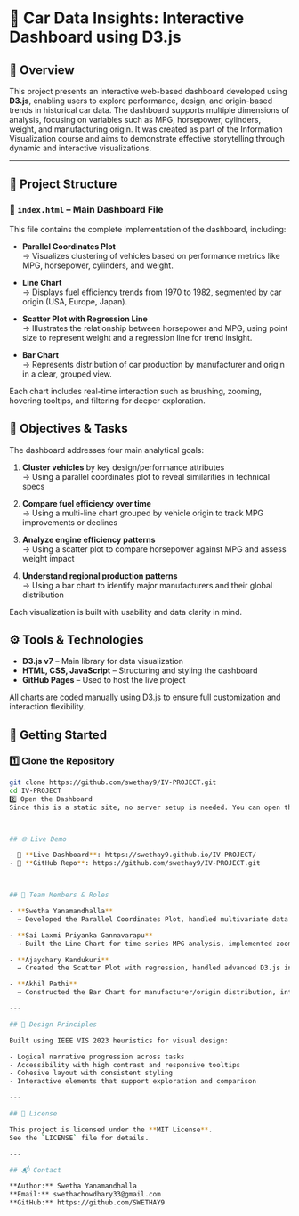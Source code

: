 # 🚗 Car Data Insights: Interactive Dashboard using D3.js

## 📌 Overview

This project presents an interactive web-based dashboard developed using **D3.js**, enabling users to explore performance, design, and origin-based trends in historical car data. The dashboard supports multiple dimensions of analysis, focusing on variables such as MPG, horsepower, cylinders, weight, and manufacturing origin. It was created as part of the Information Visualization course and aims to demonstrate effective storytelling through dynamic and interactive visualizations.

---

## 📁 Project Structure

### 🔹 `index.html` – Main Dashboard File

This file contains the complete implementation of the dashboard, including:

- **Parallel Coordinates Plot**  
  → Visualizes clustering of vehicles based on performance metrics like MPG, horsepower, cylinders, and weight.

- **Line Chart**  
  → Displays fuel efficiency trends from 1970 to 1982, segmented by car origin (USA, Europe, Japan).

- **Scatter Plot with Regression Line**  
  → Illustrates the relationship between horsepower and MPG, using point size to represent weight and a regression line for trend insight.

- **Bar Chart**  
  → Represents distribution of car production by manufacturer and origin in a clear, grouped view.

Each chart includes real-time interaction such as brushing, zooming, hovering tooltips, and filtering for deeper exploration.


## 🧠 Objectives & Tasks

The dashboard addresses four main analytical goals:

1. **Cluster vehicles** by key design/performance attributes  
   → Using a parallel coordinates plot to reveal similarities in technical specs

2. **Compare fuel efficiency over time**  
   → Using a multi-line chart grouped by vehicle origin to track MPG improvements or declines

3. **Analyze engine efficiency patterns**  
   → Using a scatter plot to compare horsepower against MPG and assess weight impact

4. **Understand regional production patterns**  
   → Using a bar chart to identify major manufacturers and their global distribution

Each visualization is built with usability and data clarity in mind.



## ⚙️ Tools & Technologies

- **D3.js v7** – Main library for data visualization
- **HTML, CSS, JavaScript** – Structuring and styling the dashboard
- **GitHub Pages** – Used to host the live project

All charts are coded manually using D3.js to ensure full customization and interaction flexibility.



## 🚀 Getting Started

### 1️⃣ Clone the Repository

```bash
git clone https://github.com/swethay9/IV-PROJECT.git
cd IV-PROJECT
2️⃣ Open the Dashboard
Since this is a static site, no server setup is needed. You can open the dashboard in any browser.



## 🌐 Live Demo

- 🔗 **Live Dashboard**: https://swethay9.github.io/IV-PROJECT/
- 📂 **GitHub Repo**: https://github.com/swethay9/IV-PROJECT.git



## 👥 Team Members & Roles

- **Swetha Yanamandhalla**  
  → Developed the Parallel Coordinates Plot, handled multivariate data preparation, styled dashboard layout

- **Sai Laxmi Priyanka Gannavarapu**  
  → Built the Line Chart for time-series MPG analysis, implemented zooming and GitHub deployment

- **Ajaychary Kandukuri**  
  → Created the Scatter Plot with regression, handled advanced D3.js interactivity and data layering

- **Akhil Pathi**  
  → Constructed the Bar Chart for manufacturer/origin distribution, integrated color grouping and tooltips

---

## 🎯 Design Principles

Built using IEEE VIS 2023 heuristics for visual design:

- Logical narrative progression across tasks  
- Accessibility with high contrast and responsive tooltips  
- Cohesive layout with consistent styling  
- Interactive elements that support exploration and comparison

---

## 📄 License

This project is licensed under the **MIT License**.  
See the `LICENSE` file for details.

---

## 📬 Contact

**Author:** Swetha Yanamandhalla  
**Email:** swethachowdhary33@gmail.com  
**GitHub:** https://github.com/SWETHAY9
 

